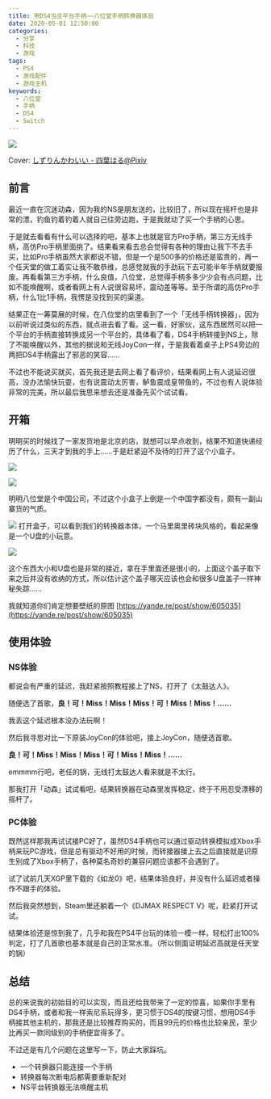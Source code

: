 ```yaml
---
title: 用DS4当全平台手柄——八位堂手柄转换器体验
date: 2020-05-01 12:50:00
categories: 
  - 分享
  - 科技
  - 游戏
tags:
  - PS4
  - 游戏配件
  - 游戏主机
keywords: 
  - 八位堂
  - 手柄
  - DS4
  - Switch
---
```


![](cover.webp)

Cover: [しずりんかわいい - 四葉はる@Pixiv](https://www.pixiv.net/artworks/69449592)

## 前言

最近一直在沉迷动森，因为我的NS是朋友送的，比较旧了，所以现在摇杆也是非常的漂，钓鱼钓着钓着人就自己往旁边跑，于是我就动了买一个手柄的心思。

于是就去看看有什么可以选择的吧，基本上也就是官方Pro手柄，第三方无线手柄，高仿Pro手柄里面挑了。结果看来看去总会觉得有各种的理由让我下不去手买，比如Pro手柄虽然大家都说不错，但是一个是500多的价格还是蛮贵的，再一个任天堂的做工着实让我不敢恭维，总感觉就我的手劲玩下去可能半年手柄就要报废。再看看第三方手柄，什么良值，八位堂，总觉得手柄多多少少会有点问题，比如不能唤醒啊，或者看网上有人说很容易坏，震动差等等。至于所谓的高仿Pro手柄，什么1比1手柄，我愣是没找到买的渠道。

结果正在一筹莫展的时候，在八位堂的店里看到了一个「无线手柄转换器」，因为以前听说过类似的东西，就点进去看了看。这一看，好家伙，这东西居然可以把一个平台的手柄直接转换成另一个平台的，具体看了看，DS4手柄转接到NS上，除了不能唤醒以外，其他的据说和无线JoyCon一样，于是我看着桌子上PS4旁边的两把DS4手柄露出了邪恶的笑容……

不过也不能说买就买，首先我还是去网上看了看评价，结果看网上有人说延迟很高，没办法愉快玩耍，也有说震动太厉害，鲈鱼震成皇带鱼的，不过也有人说体验非常的完美，所以最后我思来想去还是准备先买个试试看。

## 开箱

明明买的时候找了一家发货地是北京的店，就想可以早点收到，结果不知道快递经历了什么，三天才到我的手上……于是赶紧迫不及待的打开了这个小盒子。

![](1.webp)

![](2.webp)

明明八位堂是个中国公司，不过这个小盒子上倒是一个中国字都没有，颇有一副山寨货的气质。

![](3.webp)
打开盒子，可以看到我们的转换器本体，一个马里奥里砖块风格的，看起来像是一个U盘的小玩意。

![](4.webp)

这个东西大小和U盘也是非常的接近，拿在手里面还是很小的，上面这个盖子取下来之后并没有收纳的方式，所以估计这个盖子哪天应该也会和很多U盘盖子一样神秘失踪……

<span class="YT-FOW">我就知道你们肯定想要壁纸的原图 [https://yande.re/post/show/605035](https://yande.re/post/show/605035)</span>

## 使用体验

### NS体验

都说会有严重的延迟，我赶紧按照教程接上了NS，打开了《太鼓达人》。

随便选了首歌，**良！可！Miss！Miss！Miss！可！Miss！Miss！……**

我丢这个延迟根本没办法玩啊！

然后我寻思对比一下原装JoyCon的体验吧，接上JoyCon，随便选首歌。

**良！可！Miss！Miss！Miss！可！Miss！Miss！……**

emmmm行吧，老任的锅，无线打太鼓达人看来就是不太行。

那我打开「动森」试试看吧，结果转换器在动森里发挥稳定，终于不用忍受漂移的摇杆了。

### PC体验

既然这样那我再试试接PC好了，虽然DS4手柄也可以通过驱动转换模拟成Xbox手柄来玩PC游戏，但是总有驱动不好用的时候，而转接器接上去之后直接就是识原生别成了Xbox手柄了，各种莫名奇妙的兼容问题应该都不会遇到了。

试了试前几天XGP里下载的《如龙0》吧，结果体验良好，并没有什么延迟或者操作不跟手的体验。

然后我突然想到，Steam里还躺着一个《DJMAX RESPECT V》呢，赶紧打开试试。 

结果体验还是惊到我了，几乎和我在PS4平台玩的体验一模一样，轻松打出100%判定，打了几首歌也基本就是自己的正常水准。（所以侧面证明延迟高就是任天堂的锅）

## 总结

总的来说我的初始目的可以实现，而且还给我带来了一定的惊喜，如果你手里有DS4手柄，或者和我一样索尼系玩得多，更习惯于DS4的按键习惯，想用DS4手柄接其他主机的，那我还是比较推荐购买的，而且99元的价格也比较亲民，至少比再买一款同级别的手柄便宜得多了。

不过还是有几个问题在这里写一下，防止大家踩坑。

 - 一个转换器只能连接一个手柄
 - 转换器每次断电后都需要重新配对
 - NS平台转换器无法唤醒主机